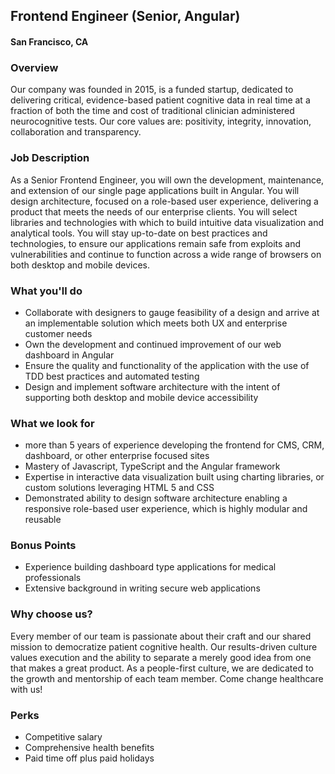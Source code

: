 ## Frontend Engineer (Senior, Angular)
#### San Francisco, CA

### Overview
Our company was founded in 2015, is a funded startup, dedicated to delivering critical, evidence-based patient cognitive data in real time at a fraction of both the time and cost of traditional clinician administered neurocognitive tests. Our core values are: positivity, integrity, innovation, collaboration and transparency.

### Job Description
As a Senior Frontend Engineer, you will own the development, maintenance, and extension of our single page applications built in Angular. You will design architecture, focused on a role-based user experience, delivering a product that meets the needs of our enterprise clients. You will select libraries and technologies with which to build intuitive data visualization and analytical tools. You will stay up-to-date on best practices and technologies, to ensure our applications remain safe from exploits and vulnerabilities and continue to function across a wide range of browsers on both desktop and mobile devices.

### What you'll do
+ Collaborate with designers to gauge feasibility of a design and arrive at an implementable solution which meets both UX and enterprise customer needs
+ Own the development and continued improvement of our web dashboard in Angular 
+ Ensure the quality and functionality of the application with the use of TDD best practices and automated testing
+ Design and implement software architecture with the intent of supporting both desktop and mobile device accessibility

### What we look for
+ more than 5 years of experience developing the frontend for CMS, CRM, dashboard, or other enterprise focused sites
+ Mastery of Javascript, TypeScript and the Angular framework 
+ Expertise in interactive data visualization built using charting libraries, or custom solutions leveraging HTML 5 and CSS 
+ Demonstrated ability to design software architecture enabling a responsive role-based user experience, which is highly modular and reusable

### Bonus Points
+ Experience building dashboard type applications for medical professionals
+ Extensive background in writing secure web applications  

### Why choose us?
Every member of our team is passionate about their craft and our shared mission to democratize patient cognitive health. Our results-driven culture values execution and the ability to separate a merely good idea from one that makes a great product. As a people-first culture, we are dedicated to the growth and mentorship of each team member. Come change healthcare with us!

### Perks
+ Competitive salary
+ Comprehensive health benefits
+ Paid time off plus paid holidays


